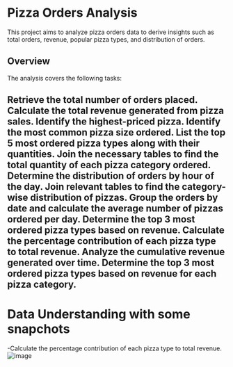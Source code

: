 # Pizza Orders Analysis

This project aims to analyze pizza orders data to derive insights such as total orders, revenue, popular pizza types, and distribution of orders.

## Overview

The analysis covers the following tasks:

Retrieve the total number of orders placed.
Calculate the total revenue generated from pizza sales.
Identify the highest-priced pizza.
Identify the most common pizza size ordered.
List the top 5 most ordered pizza types along with their quantities.
Join the necessary tables to find the total quantity of each pizza category ordered.
Determine the distribution of orders by hour of the day.
Join relevant tables to find the category-wise distribution of pizzas.
Group the orders by date and calculate the average number of pizzas ordered per day.
Determine the top 3 most ordered pizza types based on revenue.
Calculate the percentage contribution of each pizza type to total revenue.
Analyze the cumulative revenue generated over time.
Determine the top 3 most ordered pizza types based on revenue for each pizza category.
---------------------------------------------------------------------------
# Data Understanding with some snapchots
-Calculate the percentage contribution of each pizza type to total revenue.
![image](https://github.com/user-attachments/assets/297f0c01-0a23-4251-ae2b-1ea6cf9ca52e)



